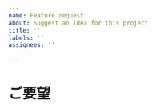 ```yaml
---
name: Feature request
about: Suggest an idea for this project
title: ''
labels: ''
assignees: ''

---
```


# ご要望
